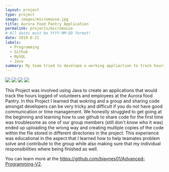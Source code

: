 ```yaml
---
layout: project
type: project
image: images/micromouse.jpg
title: Aurora Food Pantry Application
permalink: projects/micromouse
# All dates must be YYYY-MM-DD format!
date: 2019-8-21
labels:
  - Programming
  - Github
  - MySQL
  - Java
summary: My team tried to develope a working appliaction to track hours logged at the Aurora food pantry.
---
```


<div class="ui small rounded images">
  <img class="ui image" src="../images/micromouse-robot.png">
  <img class="ui image" src="../images/micromouse-robot-2.jpg">
  <img class="ui image" src="../images/micromouse.jpg">
  <img class="ui image" src="../images/micromouse-circuit.png">
</div>

This Project was involved using Java to create an applications that would track the hours logged of volunteers and employees at the Aurora food Pantry. In this Project I learned that wokring and a group and sharing code amongst developers can be very tricky and difficult if you do not have good communication or time management.  We honestly struggled to get going at the beginning and learning how to use github to share code for the first time was troublesome as one of our group members (still don't know who it was) ended up uploading the wrong way and creating multiple copies of the code within the file stored in different directories in the project.  This experience was educational in the aspect that I learned how to help teamates problem solve and contribute to the group while also making sure that my individual responsibilities where being finished as well.  

You can learn more at the https://github.com/bjaynes01/Advanced-Programming-V2.



